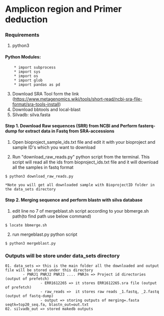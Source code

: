 # Amplicon region and Primer deduction

### Requirements 
1. python3

 #### Python Modules:
        * import subprocess
        * import sys
        * import os
        * import glob
        * import pandas as pd

3. Download SRA Tool form the link (https://www.metagenomics.wiki/tools/short-read/ncbi-sra-file-format/sra-tools-install)
4. Download bbtools and local-blast
5. Silvadb: silva.fasta

#### Step 1. Download Raw sequences (SRR) from NCBI and Perform fasterq-dump for extract data in Fastq from SRA-accessions

1) Open bioproject_sample_ids.txt file and edit it with your bioproject and sample ID's which you want to download

2) Run "download_raw_reads.py" python script from the terminal. This script will read all the ids from bioproject_ids.txt file and it will download all the samples in fastq format

```
$ python3 download_raw_reads.py

*Note you will get all downloaded sample with BioprojectID folder in the data_sets directory
```
#### Step 2. Merging sequence and perform blastn with silva database

1) edit line no 7 of mergeblast.sh script according to your bbmerge.sh path(to find path use below command)

```
$ locate bbmerge.sh
```

2) run mergeblast.py python script

```
$ python3 mergeblast.py
```


### Outputs will be store under data_sets directory

```
01. data_sets => this is the main folder all the downloaded and output file will be stored under this directory
        - PNRJ1 PNRJ2 PNRJ3 .... PNRJn => Project id directories (output of prefetch)
                - ERR1612265 => it stores ERR1612265.sra file (output of prefetch)
                - raw_reads =>  it stores raw reads _1.fastq, _2.fastq (output of fastq-dump)
                - output => storing outputs of merging=.fasta seqtk=top20_seq.fa, blastn_out=out.txt
02. silvadb_out => stored makedb outputs





